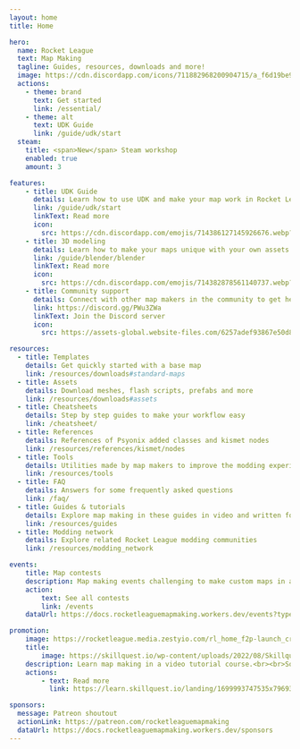 ```yaml
---
layout: home
title: Home

hero:
  name: Rocket League
  text: Map Making
  tagline: Guides, resources, downloads and more!
  image: https://cdn.discordapp.com/icons/711882968200904715/a_f6d19be947ea81e1eb801e879557440d.gif?size=2048&quality=lossless
  actions:
    - theme: brand
      text: Get started
      link: /essential/
    - theme: alt
      text: UDK Guide
      link: /guide/udk/start
  steam:
    title: <span>New</span> Steam workshop
    enabled: true
    amount: 3

features:
    - title: UDK Guide
      details: Learn how to use UDK and make your map work in Rocket League
      link: /guide/udk/start
      linkText: Read more
      icon: 
        src: https://cdn.discordapp.com/emojis/714386127145926676.webp?size=64&quality=lossless
    - title: 3D modeling
      details: Learn how to make your maps unique with your own assets or import meshes from Blender into UDK
      link: /guide/blender/blender
      linkText: Read more
      icon:
        src: https://cdn.discordapp.com/emojis/714382878561140737.webp?size=64&quality=lossless
    - title: Community support
      details: Connect with other map makers in the community to get help or help others with making custom maps
      link: https://discord.gg/PWu3ZWa
      linkText: Join the Discord server
      icon:
        src: https://assets-global.website-files.com/6257adef93867e50d84d30e2/653714c174fc6c8bbea73caf_636e0a69f118df70ad7828d4_icon_clyde_blurple_RGB.svg

resources:
  - title: Templates
    details: Get quickly started with a base map
    link: /resources/downloads#standard-maps
  - title: Assets
    details: Download meshes, flash scripts, prefabs and more
    link: /resources/downloads#assets
  - title: Cheatsheets
    details: Step by step guides to make your workflow easy
    link: /cheatsheet/
  - title: References
    details: References of Psyonix added classes and kismet nodes
    link: /resources/references/kismet/nodes
  - title: Tools
    details: Utilities made by map makers to improve the modding experience
    link: /resources/tools
  - title: FAQ
    details: Answers for some frequently asked questions
    link: /faq/
  - title: Guides & tutorials
    details: Explore map making in these guides in video and written form
    link: /resources/guides
  - title: Modding network
    details: Explore related Rocket League modding communities
    link: /resources/modding_network

events:
    title: Map contests
    description: Map making events challenging to make custom maps in a certain theme
    action:
        text: See all contests
        link: /events
    dataUrl: https://docs.rocketleaguemapmaking.workers.dev/events?type=contests&scheme=actions

promotion:
    image: https://rocketleague.media.zestyio.com/rl_home_f2p-launch_cross_10656.jpg?width=1920&fit=bounds
    title:
        image: https://skillquest.io/wp-content/uploads/2022/08/Skillquest-Coding-Camps-and-Education-for-Rocket-League-Players.png
    description: Learn map making in a video tutorial course.<br><br>Some more text about the course and why you should choose it over regular videos if you have the money for it
    actions:
        - text: Read more
          link: https://learn.skillquest.io/landing/1699993747535x796931164922708000

sponsors:
  message: Patreon shoutout
  actionLink: https://patreon.com/rocketleaguemapmaking
  dataUrl: https://docs.rocketleaguemapmaking.workers.dev/sponsors
---
```

